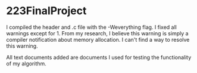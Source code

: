 # 223FinalProject

I compiled the header and .c file with the -Weverything flag. I fixed all warnings except for 1. From my research, I believe this warning is simply a compiler notification about memory allocation. I can't find a way to resolve this warning.

All text documents added are documents I used for testing the functionality of my algorithm.
